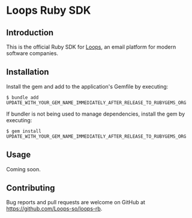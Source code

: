 # Loops Ruby SDK

## Introduction

This is the official Ruby SDK for [Loops](https://loops.so), an email platform for modern software companies.

## Installation

Install the gem and add to the application's Gemfile by executing:

    $ bundle add UPDATE_WITH_YOUR_GEM_NAME_IMMEDIATELY_AFTER_RELEASE_TO_RUBYGEMS_ORG

If bundler is not being used to manage dependencies, install the gem by executing:

    $ gem install UPDATE_WITH_YOUR_GEM_NAME_IMMEDIATELY_AFTER_RELEASE_TO_RUBYGEMS_ORG

## Usage

Coming soon.

## Contributing

Bug reports and pull requests are welcome on GitHub at https://github.com/Loops-so/loops-rb.
